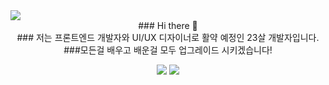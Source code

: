 <img src="https://capsule-render.vercel.app/api?type=wave&color=auto&height=300&section=header&text=UBBA%20WORLD&fontSize=90" />

<div align=center>
### Hi there 👋 <br>
### 저는 프론트엔드 개발자와 UI/UX 디자이너로 활약 예정인 23살 개발자입니다. <br>
 ###모든걸 배우고 배운걸 모두 업그레이드 시키겠습니다!<br>


 <a href="#" target="_blank"><img src="https://img.shields.io/badge/GitHub-0B2C4A?style=flat-square&logo=actigraph&logoColor=white"/></a>
  <a href="#" target="_blank"><img src="https://img.shields.io/badge/Blog-68BC71?style=flat-square&logo=aboutdotme&logoColor=white"/></a>
 </div>
